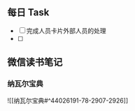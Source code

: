 ## 每日 Task
- [ ] 完成人员卡片外部人员的处理
- [ ] 
## 微信读书笔记
<!-- start of weread -->

### 纳瓦尔宝典
![[纳瓦尔宝典#^44026191-78-2907-2926]]
<!-- end of weread -->